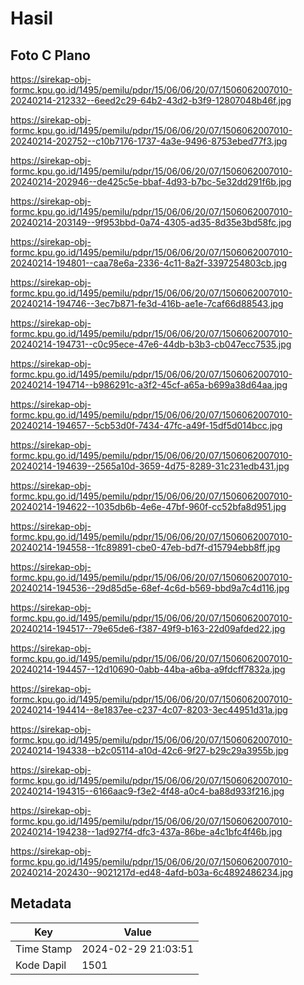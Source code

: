 # Hasil

## Foto C Plano

https://sirekap-obj-formc.kpu.go.id/1495/pemilu/pdpr/15/06/06/20/07/1506062007010-20240214-212332--6eed2c29-64b2-43d2-b3f9-12807048b46f.jpg

https://sirekap-obj-formc.kpu.go.id/1495/pemilu/pdpr/15/06/06/20/07/1506062007010-20240214-202752--c10b7176-1737-4a3e-9496-8753ebed77f3.jpg

https://sirekap-obj-formc.kpu.go.id/1495/pemilu/pdpr/15/06/06/20/07/1506062007010-20240214-202946--de425c5e-bbaf-4d93-b7bc-5e32dd291f6b.jpg

https://sirekap-obj-formc.kpu.go.id/1495/pemilu/pdpr/15/06/06/20/07/1506062007010-20240214-203149--9f953bbd-0a74-4305-ad35-8d35e3bd58fc.jpg

https://sirekap-obj-formc.kpu.go.id/1495/pemilu/pdpr/15/06/06/20/07/1506062007010-20240214-194801--caa78e6a-2336-4c11-8a2f-3397254803cb.jpg

https://sirekap-obj-formc.kpu.go.id/1495/pemilu/pdpr/15/06/06/20/07/1506062007010-20240214-194746--3ec7b871-fe3d-416b-ae1e-7caf66d88543.jpg

https://sirekap-obj-formc.kpu.go.id/1495/pemilu/pdpr/15/06/06/20/07/1506062007010-20240214-194731--c0c95ece-47e6-44db-b3b3-cb047ecc7535.jpg

https://sirekap-obj-formc.kpu.go.id/1495/pemilu/pdpr/15/06/06/20/07/1506062007010-20240214-194714--b986291c-a3f2-45cf-a65a-b699a38d64aa.jpg

https://sirekap-obj-formc.kpu.go.id/1495/pemilu/pdpr/15/06/06/20/07/1506062007010-20240214-194657--5cb53d0f-7434-47fc-a49f-15df5d014bcc.jpg

https://sirekap-obj-formc.kpu.go.id/1495/pemilu/pdpr/15/06/06/20/07/1506062007010-20240214-194639--2565a10d-3659-4d75-8289-31c231edb431.jpg

https://sirekap-obj-formc.kpu.go.id/1495/pemilu/pdpr/15/06/06/20/07/1506062007010-20240214-194622--1035db6b-4e6e-47bf-960f-cc52bfa8d951.jpg

https://sirekap-obj-formc.kpu.go.id/1495/pemilu/pdpr/15/06/06/20/07/1506062007010-20240214-194558--1fc89891-cbe0-47eb-bd7f-d15794ebb8ff.jpg

https://sirekap-obj-formc.kpu.go.id/1495/pemilu/pdpr/15/06/06/20/07/1506062007010-20240214-194536--29d85d5e-68ef-4c6d-b569-bbd9a7c4d116.jpg

https://sirekap-obj-formc.kpu.go.id/1495/pemilu/pdpr/15/06/06/20/07/1506062007010-20240214-194517--79e65de6-f387-49f9-b163-22d09afded22.jpg

https://sirekap-obj-formc.kpu.go.id/1495/pemilu/pdpr/15/06/06/20/07/1506062007010-20240214-194457--12d10690-0abb-44ba-a6ba-a9fdcff7832a.jpg

https://sirekap-obj-formc.kpu.go.id/1495/pemilu/pdpr/15/06/06/20/07/1506062007010-20240214-194414--8e1837ee-c237-4c07-8203-3ec44951d31a.jpg

https://sirekap-obj-formc.kpu.go.id/1495/pemilu/pdpr/15/06/06/20/07/1506062007010-20240214-194338--b2c05114-a10d-42c6-9f27-b29c29a3955b.jpg

https://sirekap-obj-formc.kpu.go.id/1495/pemilu/pdpr/15/06/06/20/07/1506062007010-20240214-194315--6166aac9-f3e2-4f48-a0c4-ba88d933f216.jpg

https://sirekap-obj-formc.kpu.go.id/1495/pemilu/pdpr/15/06/06/20/07/1506062007010-20240214-194238--1ad927f4-dfc3-437a-86be-a4c1bfc4f46b.jpg

https://sirekap-obj-formc.kpu.go.id/1495/pemilu/pdpr/15/06/06/20/07/1506062007010-20240214-202430--9021217d-ed48-4afd-b03a-6c4892486234.jpg


## Metadata

| Key        | Value               |
| ---------- | ------------------- |
| Time Stamp | 2024-02-29 21:03:51 |
| Kode Dapil | 1501                |



